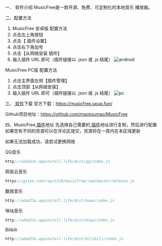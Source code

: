 一、 软件介绍
MusicFree是一款开源、免费、可定制化的本地音乐 播放器。

二、配置方法

1. MusicFree 安卓版 配置方法
2. 点击左上角按钮
3. 点击【 插件设置】
4. 点击右下角加号
5. 点击【从网络安装 插件】
6. 输入插件 URL 即可（插件链接以 .json 或 .js 结尾）
![android](https://github.com/ldpc520/ldpc520.github.io/assets/62380221/a276a3f6-7f22-4c48-89ee-4061732c8bfb)

MusicFree PC版 配置方法

1. 点击主界面左侧【插件管理】
2. 点击顶部【从网络安装】
3. 输入插件 URL 即可（插件链接以 .json 或 .js 结尾）
![pc](https://github.com/ldpc520/ldpc520.github.io/assets/62380221/8b3c536f-9318-4929-af5e-c7d5418dfbcd)

三、[ 软件](https://www.tao-space.top/2024/03/29/MusicFree%E9%9F%B3%E6%BA%90%E6%8E%A5%E5%8F%A3%E6%B1%87%E6%80%BB/#)下载
官方下载：https://musicfree.upup.fun/

Github项目地址：https://github.com/maotoumao/MusicFree

四、MusicFree[ 插件](https://www.tao-space.top/2024/03/29/MusicFree%E9%9F%B3%E6%BA%90%E6%8E%A5%E5%8F%A3%E6%B1%87%E6%80%BB/#)地址
先选择自己需要的[ 插件](https://www.tao-space.top/2024/03/29/MusicFree%E9%9F%B3%E6%BA%90%E6%8E%A5%E5%8F%A3%E6%B1%87%E6%80%BB/#)地址进行复制，然后进行配置
如果您有不同的资源可以在评论区提交，资源将在一周内在本区域更新

如果无法加载成功，请尝试更换网络

QQ音乐
```JavaScript
http://adad23u.appinstall.life/dist/qq/index.js
```
网易云音乐
```JavaScript
https://gitee.com/raycn120/musicfree/raw/master/netease.js
```
酷我音乐
```JavaScript
http://adad23u.appinstall.life/dist/kuwo/index.js
```
咪咕音乐
```JavaScript
http://adad23u.appinstall.life/dist/migu/index.js
```
Bilibili
```JavaScript
http://adad23u.appinstall.life/dist/bilibili/index.js
```